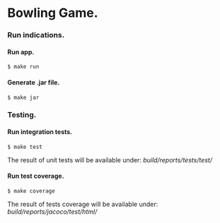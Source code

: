 # Bowling Game. 
### Run indications.

#### Run app.
```
$ make run
```

#### Generate .jar file.
```
$ make jar
```
### Testing.

#### Run integration tests.
```
$ make test
```
The result of unit tests will be available under: *build/reports/tests/test/*

#### Run test coverage.
```
$ make coverage
```
The result of tests coverage will be available under: *build/reports/jacoco/test/html/*
